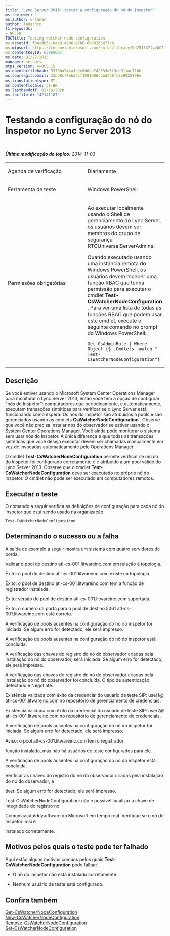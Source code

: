 ```yaml
---
title: 'Lync Server 2013: testar a configuração do nó do Inspetor'
ms.reviewer: ''
ms.author: v-lanac
author: lanachin
f1.keywords:
- NOCSH
TOCTitle: Testing watcher node configuration
ms:assetid: f9ecd85c-0ae9-4906-b786-6b002b5a77c6
ms:mtpsurl: https://technet.microsoft.com/en-us/library/Dn751537(v=OCS.15)
ms:contentKeyID: 63969667
ms.date: 01/27/2015
manager: serdars
mtps_version: v=OCS.15
ms.openlocfilehash: 53780a34ea3dec6d0ae742333d5f3ce911ac71bb
ms.sourcegitcommit: 33db8c7febd4cf1591e8dcbbdfd6fc8e8925896e
ms.translationtype: MT
ms.contentlocale: pt-BR
ms.lasthandoff: 02/19/2020
ms.locfileid: "42141187"
---
```

<div data-xmlns="http://www.w3.org/1999/xhtml">

<div class="topic" data-xmlns="http://www.w3.org/1999/xhtml" data-msxsl="urn:schemas-microsoft-com:xslt" data-cs="http://msdn.microsoft.com/">

<div data-asp="https://msdn2.microsoft.com/asp">

# <a name="testing-watcher-node-configuration-in-lync-server-2013"></a>Testando a configuração do nó do Inspetor no Lync Server 2013

</div>

<div id="mainSection">

<div id="mainBody">

<span> </span>

_**Última modificação do tópico:** 2014-11-03_


<table>
<colgroup>
<col style="width: 50%" />
<col style="width: 50%" />
</colgroup>
<tbody>
<tr class="odd">
<td><p>Agenda de verificação</p></td>
<td><p>Diariamente</p></td>
</tr>
<tr class="even">
<td><p>Ferramenta de teste</p></td>
<td><p>Windows PowerShell</p></td>
</tr>
<tr class="odd">
<td><p>Permissões obrigatórias</p></td>
<td><p>Ao executar localmente usando o Shell de gerenciamento do Lync Server, os usuários devem ser membros do grupo de segurança RTCUniversalServerAdmins.</p>
<p>Quando executado usando uma instância remota do Windows PowerShell, os usuários devem receber uma função RBAC que tenha permissão para executar o cmdlet <strong>Test-CsWatcherNodeConfiguration</strong> . Para ver uma lista de todas as funções RBAC que podem usar este cmdlet, execute o seguinte comando no prompt do Windows PowerShell:</p>
<pre><code>Get-CsAdminRole | Where-Object {$_.Cmdlets -match &quot; Test-CsWatcherNodeConfiguration&quot;}</code></pre></td>
</tr>
</tbody>
</table>


<div>

## <a name="description"></a>Descrição

Se você estiver usando o Microsoft System Center Operations Manager para monitorar o Lync Server 2013, então você tem a opção de configurar "nós do Inspetor": computadores que periodicamente, e automaticamente, executam transações sintéticas para verificar se o Lync Server está funcionando como esperá. Os nós do Inspetor são atribuídos a pools e são gerenciados usando os cmdlets **CsWatcherNodeConfiguration** . Observe que você não precisa instalar nós do observador se estiver usando o System Center Operations Manager. Você ainda pode monitorar o sistema sem usar nós do Inspetor. A única diferença é que todas as transações sintéticas que você deseja executar devem ser chamadas manualmente em vez de invocadas automaticamente pelo Operations Manager.

O cmdlet **Test-CsWatcherNodeConfiguration** permite verificar se um nó do inspetor foi configurado corretamente e é atribuído a um pool válido do Lync Server 2013. Observe que o cmdlet **Test-CsWatcherNodeConfiguration** deve ser executado no próprio nó do Inspetor. O cmdlet não pode ser executado em computadores remotos.

</div>

<div>

## <a name="running-the-test"></a>Executar o teste

O comando a seguir verifica as definições de configuração para cada nó do inspetor que está sendo usado na organização.

    Test-CsWatcherNodeConfiguration

</div>

<div>

## <a name="determining-success-or-failure"></a>Determinando o sucesso ou a falha

A saída de exemplo a seguir mostra um sistema com quatro servidores de borda.

Validar o pool de destino atl-cs-001.litwareinc.com em relação à topologia.

Êxito: o pool de destino atl-cs-001.litwareinc.com existe na topologia.

Êxito: o pool de destino atl-cs-001.litwareinc.com tem a função de registrador instalada.

Êxito: versão do pool de destino atl-cs-001.litwareinc.com suportada.

Êxito: o número da porta para o pool de destino 5061 atl-cs-001.litwareinc.com está correto.

A verificação de pools ausentes na configuração do nó do inspetor foi iniciada. Se algum erro for detectado, ele será impresso.

A verificação de pools ausentes na configuração do nó do inspetor está concluída.

A verificação das chaves do registro do nó do observador criadas pela instalação do nó do observador, será iniciada. Se algum erro for detectado, ele será impresso.

A verificação das chaves do registro do nó do observador criadas pela instalação do nó do observador foi concluída. O tipo de autenticação detectado é Negotiate.

Existência validada com êxito da credencial do usuário de teste SIP: user1@ atl-cs-001.litwareinc.com no repositório de gerenciamento de credenciais.

Existência validada com êxito da credencial do usuário de teste SIP: user2@ atl-cs-001.litwareinc.com no repositório de gerenciamento de credenciais.

A verificação de pools ausentes na configuração do nó do inspetor foi iniciada. Se algum erro for detectado, ele será impresso.

Aviso: o pool atl-cs-001.litwareinc.com tem o registrador

função instalada, mas não há usuários de teste configurados para ele.

A verificação de pools ausentes na configuração do nó do inspetor está concluída.

Verificar as chaves do registro do nó do observador criadas pela instalação do nó do observador, é

tiver. Se algum erro for detectado, ele será impresso.

Test-CsWatcherNodeConfiguration: não é possível localizar a chave de integridade do registro no

Comunicação\\do\\software da Microsoft em tempo real. Verifique se o nó do Inspetor. msi é

instalado corretamente.

</div>

<div>

## <a name="reasons-why-the-test-might-have-failed"></a>Motivos pelos quais o teste pode ter falhado

Aqui estão alguns motivos comuns pelos quais **Test-CsWatcherNodeConfiguration** pode falhar:

  - O nó do inspetor não está instalado corretamente.

  - Nenhum usuário de teste está configurado.

</div>

<div>

## <a name="see-also"></a>Confira também


[Get-CsWatcherNodeConfiguration](https://docs.microsoft.com/powershell/module/skype/Get-CsWatcherNodeConfiguration)  
[New-CsWatcherNodeConfiguration](https://docs.microsoft.com/powershell/module/skype/New-CsWatcherNodeConfiguration)  
[Remove-CsWatcherNodeConfiguration](https://docs.microsoft.com/powershell/module/skype/Remove-CsWatcherNodeConfiguration)  
[Set-CsWatcherNodeConfiguration](https://docs.microsoft.com/powershell/module/skype/Set-CsWatcherNodeConfiguration)  
  

</div>

</div>

<span> </span>

</div>

</div>

</div>

